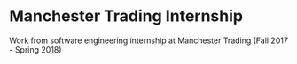 # Manchester Trading Internship
Work from software engineering internship at Manchester Trading (Fall 2017 - Spring 2018)
